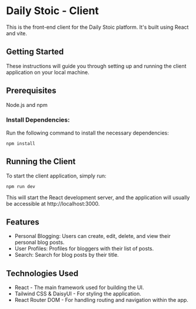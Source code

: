 # Daily Stoic - Client
This is the front-end client for the Daily Stoic platform. It's built using React and vite.

## Getting Started
These instructions will guide you through setting up and running the client application on your local machine.

## Prerequisites
Node.js and npm

### Install Dependencies:
Run the following command to install the necessary dependencies:
```
npm install
```


## Running the Client
To start the client application, simply run:
```
npm run dev
```

This will start the React development server, and the application will usually be accessible at http://localhost:3000.

## Features
- Personal Blogging: Users can create, edit, delete, and view their personal blog posts.
- User Profiles: Profiles for bloggers with their list of posts.
- Search: Search for blog posts by their title.

## Technologies Used
- React - The main framework used for building the UI.
- Tailwind CSS & DaisyUI - For styling the application.
- React Router DOM - For handling routing and navigation within the app.